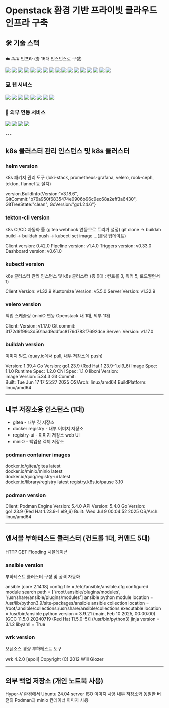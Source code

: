 # Openstack 환경 기반 프라이빗 클라우드 인프라 구축


## 🛠️ 기술 스택

☁️ ### 인프라 (총 16대 인스턴스로 구성)
<p>
<img src="https://www.google.com/search?q=https://img.shields.io/badge/Openstack-F01717%3Fstyle%3Dflat-square%26logo%3Dopenstack%26logoColor%3Dwhite"/>
<img src="https://www.google.com/search?q=https://img.shields.io/badge/Kubernetes-326CE5%3Fstyle%3Dflat-square%26logo%3Dkubernetes%26logoColor%3Dwhite"/>
<img src="https://www.google.com/search?q=https://img.shields.io/badge/Helm-0F1689%3Fstyle%3Dflat-square%26logo%3Dhelm%26logoColor%3Dwhite"/>
<img src="https://www.google.com/search?q=https://img.shields.io/badge/Podman-014451%3Fstyle%3Dflat-square%26logo%3Dpodman%26logoColor%3Dwhite"/>
<img src="https://www.google.com/search?q=https://img.shields.io/badge/Buildah-326CE5%3Fstyle%3Dflat-square%26logo%3Ddocker%26logoColor%3Dwhite"/>
<img src="https://www.google.com/search?q=https://img.shields.io/badge/Flannel-F05C33%3Fstyle%3Dflat-square%26logo%3Dkubernetes%26logoColor%3Dwhite"/>
<img src="https://www.google.com/search?q=https://img.shields.io/badge/HAProxy-FF4F17%3Fstyle%3Dflat-square%26logo%3Dhaproxy%26logoColor%3Dwhite"/>
<img src="https://www.google.com/search?q=https://img.shields.io/badge/ZeroTier-2391F0%3Fstyle%3Dflat-square%26logo%3Dzerotier%26logoColor%3Dwhite"/>
<img src="https://www.google.com/search?q=https://img.shields.io/badge/Tekton-319DFF%3Fstyle%3Dflat-square%26logo%3Dtekton%26logoColor%3Dwhite"/>
<img src="https://www.google.com/search?q=https://img.shields.io/badge/Ansible-EE0000%3Fstyle%3Dflat-square%26logo%3Dansible%26logoColor%3Dwhite"/>
<img src="https://www.google.com/search?q=https://img.shields.io/badge/wrk-444444%3Fstyle%3Dflat-square%26logo%3Dapache%26logoColor%3Dwhite"/>
<img src="https://www.google.com/search?q=https://img.shields.io/badge/Prometheus-E6522C%3Fstyle%3Dflat-square%26logo%3Dprometheus%26logoColor%3Dwhite"/>
<img src="https://www.google.com/search?q=https://img.shields.io/badge/Grafana-F46800%3Fstyle%3Dflat-square%26logo%3Dgrafana%26logoColor%3Dwhite"/>
<img src="https://www.google.com/search?q=https://img.shields.io/badge/Loki-2D576F%3Fstyle%3Dflat-square%26logo%3Dgrafana%26logoColor%3Dwhite"/>
<img src="https://www.google.com/search?q=https://img.shields.io/badge/Minio-FF8C00%3Fstyle%3Dflat-square%26logo%3Dminio%26logoColor%3Dwhite"/>
<img src="https://www.google.com/search?q=https://img.shields.io/badge/Velero-4E9DBC%3Fstyle%3Dflat-square%26logo%3Dkubernetes%26logoColor%3Dwhite"/>
<img src="https://www.google.com/search?q=https://img.shields.io/badge/Rook/Ceph-5404FF%3Fstyle%3Dflat-square%26logo%3Dceph%26logoColor%3Dwhite"/>
</p>

### 💻 웹 서비스
<p>
<img src="https://www.google.com/search?q=https://img.shields.io/badge/Javascript-F7DF1E%3Fstyle%3Dflat-square%26logo%3Djavascript%26logoColor%3Dblack"/>
<img src="https://www.google.com/search?q=https://img.shields.io/badge/TailwindCSS-06B6D4%3Fstyle%3Dflat-square%26logo%3Dtailwindcss%26logoColor%3Dwhite"/>
<img src="https://www.google.com/search?q=https://img.shields.io/badge/Astro-FF5D01%3Fstyle%3Dflat-square%26logo%3Dastro%26logoColor%3Dwhite"/>
<img src="https://www.google.com/search?q=https://img.shields.io/badge/Python-3776AB%3Fstyle%3Dflat-square%26logo%3Dpython%26logoColor%3Dwhite"/>
<img src="https://www.google.com/search?q=https://img.shields.io/badge/Scikit--learn-F7931E%3Fstyle%3Dflat-square%26logo%3Dscikit-learn%26logoColor%3Dwhite"/>
<img src="https://www.google.com/search?q=https://img.shields.io/badge/InsightFace-333333%3Fstyle%3Dflat-square%26logo%3Dtensorflow%26logoColor%3Dwhite"/>
<img src="https://www.google.com/search?q=https://img.shields.io/badge/FastAPI-009688%3Fstyle%3Dflat-square%26logo%3Dfastapi%26logoColor%3Dwhite"/>
<img src="https://www.google.com/search?q=https://img.shields.io/badge/ChromaDB-1A8D49%3Fstyle%3Dflat-square%26logo%3Dchroma%26logoColor%3Dwhite"/>
</p>

### 🔗 외부 연동 서비스
<p>
<img src="https://www.google.com/search?q=https://img.shields.io/badge/Slack-4A154B%3Fstyle%3Dflat-square%26logo%3Dslack%26logoColor%3Dwhite"/>
<img src="https://www.google.com/search?q=https://img.shields.io/badge/Github-181717%3Fstyle%3Dflat-square%26logo%3Dgithub%26logoColor%3Dwhite"/>
<img src="https://www.google.com/search?q=https://img.shields.io/badge/Quay.io-D3012A%3Fstyle%3Dflat-square%26logo%3Dredhat%26logoColor%3Dwhite"/>
<img src="https://www.google.com/search?q=https://img.shields.io/badge/HostingKR-444444%3Fstyle%3Dflat-square%26logo%3Dinternet-archive%26logoColor%3Dwhite"/>
</p>
---

## k8s 클러스터 관리 인스턴스 및 k8s 클러스터

### helm version
k8s 패키지 관리 도구
(loki-stack, prometheus-grafana, velero, rook-ceph, tekton, flannel 등 설치)

version.BuildInfo{Version:"v3.18.6", GitCommit:"b76a950f6835474e0906b96c9ec68a2eff3a6430", GitTreeState:"clean", GoVersion:"go1.24.6"}

### tekton-cli version
k8s CI/CD 자동화 툴 (gitea webhook 연동으로 트리거 설정)
git clone -> buildah build -> buildah push -> kubectl set image ...(롤링 업데이트)

Client version: 0.42.0
Pipeline version: v1.4.0
Triggers version: v0.33.0
Dashboard version: v0.61.0

### kubectl version 
k8s 클러스터 관리 인스턴스 및 k8s 클러스터
(총 9대 : 컨트롤 3, 워커 5, 로드밸런서 1)

Client Version: v1.32.9
Kustomize Version: v5.5.0
Server Version: v1.32.9

### velero version 
백업 스케줄링 (miniO 연동 Openstack 내 1대, 외부 1대)

Client:
        Version: v1.17.0
        Git commit: 3172d9f99c3d501aad9ddfac8176d783f7692dce
Server:
        Version: v1.17.0

### buildah version
이미지 빌드 (quay.io에서 pull, 내부 저장소에 push)

Version:         1.39.4
Go Version:      go1.23.9 (Red Hat 1.23.9-1.el9_6)
Image Spec:      1.1.0
Runtime Spec:    1.2.0
CNI Spec:        1.1.0
libcni Version:  
image Version:   5.34.3
Git Commit:      
Built:           Tue Jun 17 17:55:27 2025
OS/Arch:         linux/amd64
BuildPlatform:   linux/amd64

---
## 내부 저장소용 인스턴스 (1대)

- gitea - 내부 깃 저장소
- docker registry - 내부 이미지 저장소
- registry-ui - 이미지 저장소 web UI
- miniO - 백업용 객체 저장소

### podman container images

docker.io/gitea/gitea       latest    
docker.io/minio/minio       latest     
docker.io/quiq/registry-ui  latest      
docker.io/library/registry  latest
registry.k8s.io/pause       3.10

### podman version

Client:       Podman Engine
Version:      5.4.0
API Version:  5.4.0
Go Version:   go1.23.9 (Red Hat 1.23.9-1.el9_6)
Built:        Wed Jul  9 00:04:52 2025
OS/Arch:      linux/amd64

---

## 앤서블 부하테스트 클러스터 (컨트롤 1대, 커맨드 5대)
HTTP GET Flooding 시뮬레이션

### ansible version
부하테스트 클러스터 구성 및 공격 자동화

ansible [core 2.14.18]
  config file = /etc/ansible/ansible.cfg
  configured module search path = ['/root/.ansible/plugins/modules', '/usr/share/ansible/plugins/modules']
  ansible python module location = /usr/lib/python3.9/site-packages/ansible
  ansible collection location = /root/.ansible/collections:/usr/share/ansible/collections
  executable location = /usr/bin/ansible
  python version = 3.9.21 (main, Feb 10 2025, 00:00:00) [GCC 11.5.0 20240719 (Red Hat 11.5.0-5)] (/usr/bin/python3)
  jinja version = 3.1.2
  libyaml = True

### wrk version
오픈소스 경량 부하테스트 도구

wrk 4.2.0 [epoll] Copyright (C) 2012 Will Glozer

---

## 외부 백업 저장소 (개인 노트북 사용)
Hyper-V 환경에서 Ubuntu 24.04 server ISO 이미지 사용
내부 저장소와 동일한 버전의 Podman과 minio 컨테이너 이미지 사용
